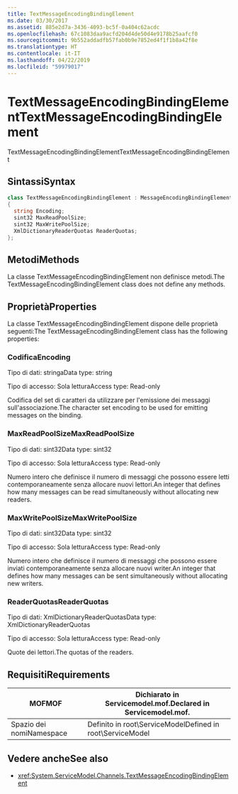 ```yaml
---
title: TextMessageEncodingBindingElement
ms.date: 03/30/2017
ms.assetid: 885e2d7a-3436-4093-bc5f-0a404c62acdc
ms.openlocfilehash: 67c1083daa9acfd204d4de50d4e9178b25aafcf0
ms.sourcegitcommit: 9b552addadfb57fab0b9e7852ed4f1f1b8a42f8e
ms.translationtype: HT
ms.contentlocale: it-IT
ms.lasthandoff: 04/22/2019
ms.locfileid: "59979017"
---
```

# <a name="textmessageencodingbindingelement"></a><span data-ttu-id="4fa45-102">TextMessageEncodingBindingElement</span><span class="sxs-lookup"><span data-stu-id="4fa45-102">TextMessageEncodingBindingElement</span></span>
<span data-ttu-id="4fa45-103">TextMessageEncodingBindingElement</span><span class="sxs-lookup"><span data-stu-id="4fa45-103">TextMessageEncodingBindingElement</span></span>  
  
## <a name="syntax"></a><span data-ttu-id="4fa45-104">Sintassi</span><span class="sxs-lookup"><span data-stu-id="4fa45-104">Syntax</span></span>  
  
```csharp
class TextMessageEncodingBindingElement : MessageEncodingBindingElement  
{  
  string Encoding;  
  sint32 MaxReadPoolSize;  
  sint32 MaxWritePoolSize;  
  XmlDictionaryReaderQuotas ReaderQuotas;  
};  
```  
  
## <a name="methods"></a><span data-ttu-id="4fa45-105">Metodi</span><span class="sxs-lookup"><span data-stu-id="4fa45-105">Methods</span></span>  
 <span data-ttu-id="4fa45-106">La classe TextMessageEncodingBindingElement non definisce metodi.</span><span class="sxs-lookup"><span data-stu-id="4fa45-106">The TextMessageEncodingBindingElement class does not define any methods.</span></span>  
  
## <a name="properties"></a><span data-ttu-id="4fa45-107">Proprietà</span><span class="sxs-lookup"><span data-stu-id="4fa45-107">Properties</span></span>  
 <span data-ttu-id="4fa45-108">La classe TextMessageEncodingBindingElement dispone delle proprietà seguenti:</span><span class="sxs-lookup"><span data-stu-id="4fa45-108">The TextMessageEncodingBindingElement class has the following properties:</span></span>  
  
### <a name="encoding"></a><span data-ttu-id="4fa45-109">Codifica</span><span class="sxs-lookup"><span data-stu-id="4fa45-109">Encoding</span></span>  
 <span data-ttu-id="4fa45-110">Tipo di dati: stringa</span><span class="sxs-lookup"><span data-stu-id="4fa45-110">Data type: string</span></span>  
  
 <span data-ttu-id="4fa45-111">Tipo di accesso: Sola lettura</span><span class="sxs-lookup"><span data-stu-id="4fa45-111">Access type: Read-only</span></span>  
  
 <span data-ttu-id="4fa45-112">Codifica del set di caratteri da utilizzare per l'emissione dei messaggi sull'associazione.</span><span class="sxs-lookup"><span data-stu-id="4fa45-112">The character set encoding to be used for emitting messages on the binding.</span></span>  
  
### <a name="maxreadpoolsize"></a><span data-ttu-id="4fa45-113">MaxReadPoolSize</span><span class="sxs-lookup"><span data-stu-id="4fa45-113">MaxReadPoolSize</span></span>  
 <span data-ttu-id="4fa45-114">Tipo di dati: sint32</span><span class="sxs-lookup"><span data-stu-id="4fa45-114">Data type: sint32</span></span>  
  
 <span data-ttu-id="4fa45-115">Tipo di accesso: Sola lettura</span><span class="sxs-lookup"><span data-stu-id="4fa45-115">Access type: Read-only</span></span>  
  
 <span data-ttu-id="4fa45-116">Numero intero che definisce il numero di messaggi che possono essere letti contemporaneamente senza allocare nuovi lettori.</span><span class="sxs-lookup"><span data-stu-id="4fa45-116">An integer that defines how many messages can be read simultaneously without allocating new readers.</span></span>  
  
### <a name="maxwritepoolsize"></a><span data-ttu-id="4fa45-117">MaxWritePoolSize</span><span class="sxs-lookup"><span data-stu-id="4fa45-117">MaxWritePoolSize</span></span>  
 <span data-ttu-id="4fa45-118">Tipo di dati: sint32</span><span class="sxs-lookup"><span data-stu-id="4fa45-118">Data type: sint32</span></span>  
  
 <span data-ttu-id="4fa45-119">Tipo di accesso: Sola lettura</span><span class="sxs-lookup"><span data-stu-id="4fa45-119">Access type: Read-only</span></span>  
  
 <span data-ttu-id="4fa45-120">Numero intero che definisce il numero di messaggi che possono essere inviati contemporaneamente senza allocare nuovi writer.</span><span class="sxs-lookup"><span data-stu-id="4fa45-120">An integer that defines how many messages can be sent simultaneously without allocating new writers.</span></span>  
  
### <a name="readerquotas"></a><span data-ttu-id="4fa45-121">ReaderQuotas</span><span class="sxs-lookup"><span data-stu-id="4fa45-121">ReaderQuotas</span></span>  
 <span data-ttu-id="4fa45-122">Tipo di dati: XmlDictionaryReaderQuotas</span><span class="sxs-lookup"><span data-stu-id="4fa45-122">Data type: XmlDictionaryReaderQuotas</span></span>  
  
 <span data-ttu-id="4fa45-123">Tipo di accesso: Sola lettura</span><span class="sxs-lookup"><span data-stu-id="4fa45-123">Access type: Read-only</span></span>  
  
 <span data-ttu-id="4fa45-124">Quote dei lettori.</span><span class="sxs-lookup"><span data-stu-id="4fa45-124">The quotas of the readers.</span></span>  
  
## <a name="requirements"></a><span data-ttu-id="4fa45-125">Requisiti</span><span class="sxs-lookup"><span data-stu-id="4fa45-125">Requirements</span></span>  
  
|<span data-ttu-id="4fa45-126">MOF</span><span class="sxs-lookup"><span data-stu-id="4fa45-126">MOF</span></span>|<span data-ttu-id="4fa45-127">Dichiarato in Servicemodel.mof.</span><span class="sxs-lookup"><span data-stu-id="4fa45-127">Declared in Servicemodel.mof.</span></span>|  
|---------|-----------------------------------|  
|<span data-ttu-id="4fa45-128">Spazio dei nomi</span><span class="sxs-lookup"><span data-stu-id="4fa45-128">Namespace</span></span>|<span data-ttu-id="4fa45-129">Definito in root\ServiceModel</span><span class="sxs-lookup"><span data-stu-id="4fa45-129">Defined in root\ServiceModel</span></span>|  
  
## <a name="see-also"></a><span data-ttu-id="4fa45-130">Vedere anche</span><span class="sxs-lookup"><span data-stu-id="4fa45-130">See also</span></span>

- <xref:System.ServiceModel.Channels.TextMessageEncodingBindingElement>

